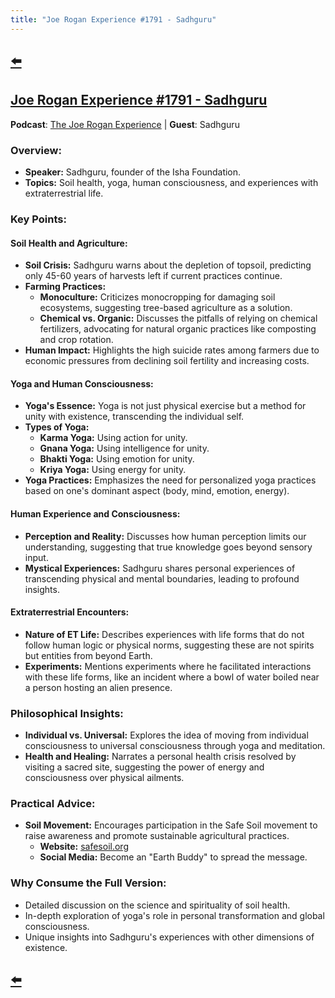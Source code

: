 ```yaml
---
title: "Joe Rogan Experience #1791 - Sadhguru"
---
```


## [⬅️](/)

## [Joe Rogan Experience #1791 - Sadhguru](https://www.youtube.com/watch?v=_cPD7l1LEDA)

**Podcast**: [The Joe Rogan Experience](https://open.spotify.com/show/4rOoJ6Egrf8K2IrywzwOMk) | **Guest**: Sadhguru

### **Overview:**
- **Speaker:** Sadhguru, founder of the Isha Foundation.
- **Topics:** Soil health, yoga, human consciousness, and experiences with extraterrestrial life.

### **Key Points:**

#### **Soil Health and Agriculture:**
- **Soil Crisis:** Sadhguru warns about the depletion of topsoil, predicting only 45-60 years of harvests left if current practices continue.
- **Farming Practices:**
  - **Monoculture:** Criticizes monocropping for damaging soil ecosystems, suggesting tree-based agriculture as a solution.
  - **Chemical vs. Organic:** Discusses the pitfalls of relying on chemical fertilizers, advocating for natural organic practices like composting and crop rotation.
- **Human Impact:** Highlights the high suicide rates among farmers due to economic pressures from declining soil fertility and increasing costs.

#### **Yoga and Human Consciousness:**
- **Yoga's Essence:** Yoga is not just physical exercise but a method for unity with existence, transcending the individual self.
- **Types of Yoga:**
  - **Karma Yoga:** Using action for unity.
  - **Gnana Yoga:** Using intelligence for unity.
  - **Bhakti Yoga:** Using emotion for unity.
  - **Kriya Yoga:** Using energy for unity.
- **Yoga Practices:** Emphasizes the need for personalized yoga practices based on one's dominant aspect (body, mind, emotion, energy).

#### **Human Experience and Consciousness:**
- **Perception and Reality:** Discusses how human perception limits our understanding, suggesting that true knowledge goes beyond sensory input.
- **Mystical Experiences:** Sadhguru shares personal experiences of transcending physical and mental boundaries, leading to profound insights.

#### **Extraterrestrial Encounters:**
- **Nature of ET Life:** Describes experiences with life forms that do not follow human logic or physical norms, suggesting these are not spirits but entities from beyond Earth.
- **Experiments:** Mentions experiments where he facilitated interactions with these life forms, like an incident where a bowl of water boiled near a person hosting an alien presence.

### **Philosophical Insights:**
- **Individual vs. Universal:** Explores the idea of moving from individual consciousness to universal consciousness through yoga and meditation.
- **Health and Healing:** Narrates a personal health crisis resolved by visiting a sacred site, suggesting the power of energy and consciousness over physical ailments.

### **Practical Advice:**
- **Soil Movement:** Encourages participation in the Safe Soil movement to raise awareness and promote sustainable agricultural practices.
  - **Website:** [safesoil.org](https://safesoil.org)
  - **Social Media:** Become an "Earth Buddy" to spread the message.

### **Why Consume the Full Version:**
- Detailed discussion on the science and spirituality of soil health.
- In-depth exploration of yoga's role in personal transformation and global consciousness.
- Unique insights into Sadhguru's experiences with other dimensions of existence.

## [⬅️](/)